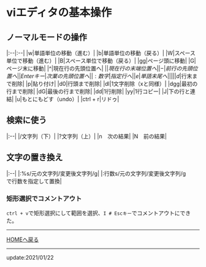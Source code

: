 # viエディタの基本操作

## ノーマルモードの操作

|:--|:--|
|w|単語単位の移動（進む）|
|b|単語単位の移動（戻る）|
|W|スペース単位で移動（進む）|
|B|スペース単位で移動（戻る）|
|gg|ページ頭に移動|
|G|ページ末に移動|
|^|現在行の先頭位置へ|
|$|現在行の末端位置へ|
|-|前行の先頭位置へ|
|Enterキー|次業の先頭位置へ|
|:数字|指定行へ|
|e|単語末尾へ|
|||
|d$|行末まで削除|
|p|貼り付け|
|d0|行頭まで削除|
|dl|1文字削除（xと同様）|
|dgg|最初の行まで削除|
|dG|最後の行まで削除|
|dd|1行削除|
|yy|1行コピー|
|J|下の行と連結|
|u|もとにもどす（undo）|
|ctrl + r|リドゥ|


## 検索に使う

|:--|
|/文字列（下）|
|?文字列（上）|
|n　次の結果|
|N　前の結果|


## 文字の置き換え

|:--|
|:%s/元の文字列/変更後文字列/g|
|:行数s/元の文字列/変更後文字列/g　　で行数を指定して置換|


### 矩形選択でコメントアウト
`ctrl + v`で矩形選択にして範囲を選択、`I # Escキー`でコメントアウトにできた。


---
[HOMEへ戻る](../index.md)  

---
update:2021/01/22